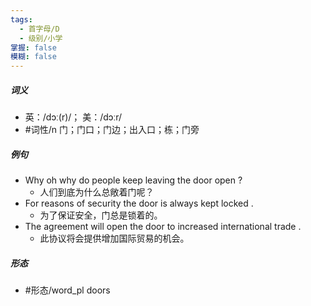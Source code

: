 ```yaml
---
tags:
  - 首字母/D
  - 级别/小学
掌握: false
模糊: false
---
```

##### 词义
- 英：/dɔː(r)/； 美：/dɔːr/
- #词性/n  门；门口；门边；出入口；栋；门旁
##### 例句
- Why oh why do people keep leaving the door open ?
	- 人们到底为什么总敞着门呢？
- For reasons of security the door is always kept locked .
	- 为了保证安全，门总是锁着的。
- The agreement will open the door to increased international trade .
	- 此协议将会提供增加国际贸易的机会。
##### 形态
- #形态/word_pl doors
